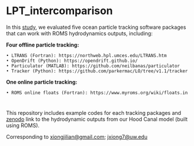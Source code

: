 # LPT_intercomparison

In this [study](https://gmd.copernicus.org/preprints/gmd-2023-45/gmd-2023-45.pdf), we evaluated five ocean particle tracking software packages that can work with ROMS hydrodynamics outputs, including:

**Four offline particle tracking:**
  
    • LTRANS (Fortran): https://northweb.hpl.umces.edu/LTRANS.htm
    • OpenDrift (Python): https://opendrift.github.io/
    • Particulator (MATLAB): https://github.com/neilbanas/particulator
    • Tracker (Python): https://github.com/parkermac/LO/tree/v1.1/tracker
**One online particle tracking:**

    • ROMS online floats (Fortran): https://www.myroms.org/wiki/floats.in   
#
This repository includes example codes for each tracking packages and [zenodo](https://zenodo.org/records/10208175) link to the hydrodynamic outputs from our Hood Canal model (built using ROMS).

Corresponding to xiongjilian@gmail.com; jxiong7@uw.edu
